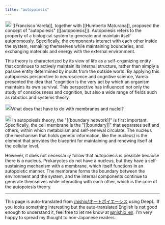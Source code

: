 ```yaml
---
title: "autopoiesis"
---
```


<img src='https://scrapbox.io/api/pages/nishio-en/o1 Pro/icon' alt='o1 Pro.icon' height="19.5"/>
[[Francisco Varela]], together with [[Humberto Maturana]], proposed the concept of "autopoiesis" ([[autopoiesis]]). Autopoiesis refers to the property of a biological system to generate and maintain itself autonomously. Specifically, the components interact with each other inside the system, remaking themselves while maintaining boundaries, and exchanging materials and energy with the external environment.

This theory is characterized by its view of life as a self-organizing entity that continues to actively maintain its internal structure, rather than simply a passive entity determined by inputs from the outside world. By applying this autopoiesis perspective to neuroscience and cognitive science, Varela presented the idea that "cognition is the very act by which an organism maintains its own survival. This perspective has influenced not only the study of consciousness and cognition, but also a wide range of fields such as robotics and systems theory.

<img src='https://scrapbox.io/api/pages/nishio-en/nishio/icon' alt='nishio.icon' height="19.5"/>What does that have to do with membranes and nuclei?

<img src='https://scrapbox.io/api/pages/nishio-en/o1 Pro/icon' alt='o1 Pro.icon' height="19.5"/>
In autopoiesis theory, the "[[boundary network]]" is first important. Specifically, the cell membrane is the "[[boundary]]" that separates self and others, within which metabolism and self-renewal circulate. The nucleus (the mechanism that holds genetic information, like the nucleus) is the element that provides the blueprint for maintaining and renewing itself at the cellular level.

However, it does not necessarily follow that autopoiesis is possible because there is a nucleus. Prokaryotes do not have a nucleus, but they have a self-sustaining mechanism with a membrane, which itself functions in an autopoietic manner. The membrane forms the boundary between the environment and the system, and the internal components continue to generate themselves while interacting with each other, which is the core of the autopoiesis theory.

---
This page is auto-translated from [/nishio/オートポイエーシス](https://scrapbox.io/nishio/オートポイエーシス) using DeepL. If you looks something interesting but the auto-translated English is not good enough to understand it, feel free to let me know at [@nishio_en](https://twitter.com/nishio_en). I'm very happy to spread my thought to non-Japanese readers.